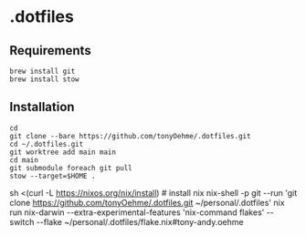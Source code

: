 # .dotfiles
## Requirements
```
brew install git
brew install stow
```
## Installation
```
cd
git clone --bare https://github.com/tonyOehme/.dotfiles.git
cd ~/.dotfiles.git
git worktree add main main
cd main
git submodule foreach git pull
stow --target=$HOME .
```

sh <(curl -L https://nixos.org/nix/install) # install nix
nix-shell -p git --run 'git clone https://github.com/tonyOehme/.dotfiles.git ~/personal/.dotfiles'
nix run nix-darwin --extra-experimental-features 'nix-command flakes' --switch --flake ~/personal/.dotfiles/flake.nix#tony-andy.oehme
